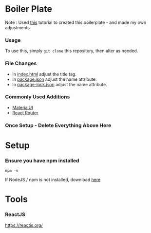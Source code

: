 # Boiler Plate
Note : Used [this](https://mrseanbaines.medium.com/how-to-write-a-minimal-react-boilerplate-from-scratch-85ba17757040) tutorial to created this boilerplate - and made my own adjustments.

### Usage
To use this, simply ```git clone``` this repository, then alter as needed.

### File Changes
- In [index.html](./src/index.html) adjust the title tag.
- In [package.json](./package.json) adjust the name attribute.
- In [package-lock.json](./package-lock.json) adjust the name attribute.

### Commonly Used Additions
- [MaterialUI](https://mui.com/material-ui/getting-started/installation/)
- [React Router](https://reactrouter.com/en/main/start/tutorial)

### Once Setup - Delete Everything Above Here

# Setup

### Ensure you have npm installed
``` npm -v ```

If NodeJS / npm is not installed, download [here](https://nodejs.org/en/download/)



# Tools

### ReactJS
https://reactjs.org/